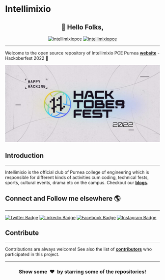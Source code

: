 # Intellimixio 
<h2 align="center">👋 Hello Folks,</h2>

<p align="center">
  <img src="https://komarev.com/ghpvc/?username=intellimixiopce&label=Profile%20views&color=0e75b6&style=flat" alt="intellimixiopce" height="28"/>
  <a href="https://twitter.com/intellimixiopce" target="blank"><img src="https://img.shields.io/twitter/follow/intellimixiopce?logo=twitter&style=for-the-badge" alt="intellimixiopce" /></a>
</p>

---

Welcome to the open source repository of Intellimixio PCE Purnea **[website](https://www.intellimixio.in/)** - Hackoberfest 2022 🚀

<img src="assets/img/Hacktoberfest_2022_banner.jpeg" alt="banner" width="830"/>

## Introduction
---
Intellimixio is the official club of Purnea college of engineering which is responsible for different kinds of activities cum coding, technical fests, sports, cultural events, drama etc on the campus. Checkout our **[blogs](https://blog.intellimixio.in/)**.

## Connect and Follow me elsewhere 🌎
---
[![Twitter Badge](https://img.shields.io/badge/Twitter-1DA1F2?style=for-the-badge&logo=twitter&logoColor=white&link=https://twitter.com/intellimixiopce)](https://twitter.com/intellimixiopce)
[![Linkedin Badge](https://img.shields.io/badge/LinkedIn-0077B5?style=for-the-badge&logo=linkedin&logoColor=white&link=https://www.linkedin.com/company/intellimixiopce19/)](https://www.linkedin.com/company/intellimixiopce19/)
[![Facebook Badge](https://img.shields.io/badge/Facebook-1877F2?style=for-the-badge&logo=facebook&logoColor=white&link=https://www.facebook.com/intellimixio.pce19)](https://www.facebook.com/intellimixio.pce19)
[![Instagram Badge](https://img.shields.io/badge/Instagram-E4405F?style=for-the-badge&logo=instagram&logoColor=white&link=https://instagram.com/intellimixiopce)](https://instagram.com/intellimixiopce)

## Contribute
---
Contributions are always welcome! See also the list of **[contributors](https://github.com/Intellimixiopce/intellimixio/graphs/contributors)** who participated in this project.

---
<h3 align="center">Show some &nbsp;❤️&nbsp; by starring some of the repositories!</h3>